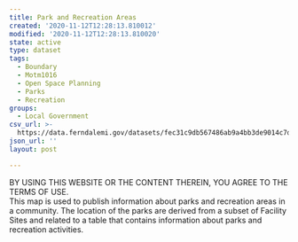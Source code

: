 ```yaml
---
title: Park and Recreation Areas
created: '2020-11-12T12:28:13.810012'
modified: '2020-11-12T12:28:13.810020'
state: active
type: dataset
tags:
  - Boundary
  - Motm1016
  - Open Space Planning
  - Parks
  - Recreation
groups:
  - Local Government
csv_url: >-
  https://data.ferndalemi.gov/datasets/fec31c9db567486ab9a4bb3de9014c7d_0.csv?outSR=%7B%22latestWkid%22%3A3857%2C%22wkid%22%3A102100%7D
json_url: ''
layout: post

---
```

BY USING THIS WEBSITE OR THE CONTENT THEREIN, YOU AGREE TO THE TERMS OF USE.  
This map is used to publish information about parks and recreation areas in a community. The location of the parks are derived from a subset of Facility Sites and related to a table that contains information about parks and recreation activities.
